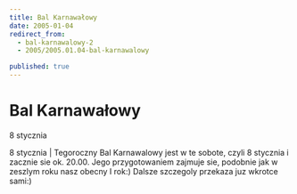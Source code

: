 ```yaml
---
title: Bal Karnawałowy
date: 2005-01-04
redirect_from: 
  - bal-karnawalowy-2
  - 2005/2005.01.04-bal-karnawalowy

published: true
---
```




# Bal Karnawałowy

<time>8 stycznia</time>

8 stycznia | Tegoroczny Bal Karnawalowy jest w te sobote, czyli 8 stycznia i zacznie sie ok. 20.00. Jego przygotowaniem zajmuje sie, podobnie jak w zeszlym roku nasz obecny I rok:) Dalsze szczegoly przekaza juz wkrotce sami:)

<!--{{json:{"created_date":"2005-01-04 12:57:38","publish_down":"0000-00-00 00:00:00","id":"195"}}}-->